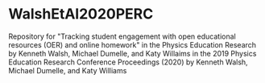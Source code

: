 # WalshEtAl2020PERC
Repository for "Tracking student engagement with open educational resources (OER) and online homework" in the Physics Education Research by Kenneth Walsh, Michael Dumelle, and Katy Willaims in the 2019 Physics Education Research Conference Proceedings (2020) by Kenneth Walsh, Michael Dumelle, and Katy Williams 
